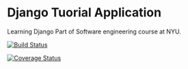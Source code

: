 # Django Tuorial Application

Learning Django 
Part of Software engineering course at NYU.

[![Build Status](https://app.travis-ci.com/virenmparmar/swe-app1.svg?branch=master)](https://app.travis-ci.com/virenmparmar/swe-app1)

[![Coverage Status](https://coveralls.io/repos/github/virenmparmar/swe-app1/badge.svg?branch=main)](https://coveralls.io/github/virenmparmar/swe-app1?branch=main)
